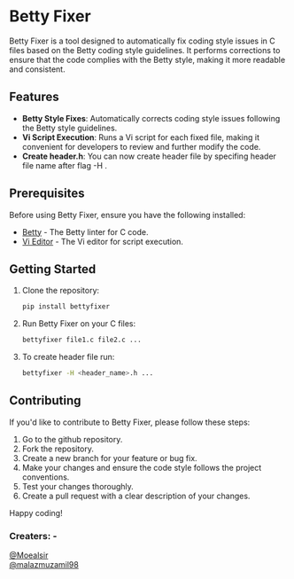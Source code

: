 # Betty Fixer

Betty Fixer is a tool designed to automatically fix coding style issues in C files based on the Betty coding style guidelines. It performs corrections to ensure that the code complies with the Betty style, making it more readable and consistent.

## Features

- **Betty Style Fixes**: Automatically corrects coding style issues following the Betty style guidelines.
- **Vi Script Execution**: Runs a Vi script for each fixed file, making it convenient for developers to review and further modify the code.
- **Create header.h**: You can now create header file by specifing header file name after flag -H .

## Prerequisites

Before using Betty Fixer, ensure you have the following installed:

- [Betty](https://github.com/holbertonschool/Betty) - The Betty linter for C code.
- [Vi Editor](https://www.vim.org/) - The Vi editor for script execution.

## Getting Started

1. Clone the repository:

    ```bash
    pip install bettyfixer
    ```

2. Run Betty Fixer on your C files:

    ```bash
    bettyfixer file1.c file2.c ...
    ```

3. To create header file run:

    ```bash
    bettyfixer -H <header_name>.h ...
    ```


## Contributing

If you'd like to contribute to Betty Fixer, please follow these steps:

1. Go to the github repository.
2. Fork the repository.
3. Create a new branch for your feature or bug fix.
4. Make your changes and ensure the code style follows the project conventions.
5. Test your changes thoroughly.
6. Create a pull request with a clear description of your changes.


Happy coding!



### Creaters: - 
[@Moealsir](https://github.com/Moealsir) <br>
[@malazmuzamil98](https://github.com/malazmuzamil98)
